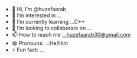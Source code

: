 - 👋 Hi, I’m @huzefaarab
- 👀 I’m interested in ...
- 🌱 I’m currently learning ...C++ 
- 💞️ I’m looking to collaborate on ...
- 📫 How to reach me ...huzefaarab30@gmail.com
- 😄 Pronouns: ...He/Him
- ⚡ Fun fact: ...

<!---
huzefaarab/huzefaarab is a ✨ special ✨ repository because its `README.md` (this file) appears on your GitHub profile.
You can click the Preview link to take a look at your changes.
--->

